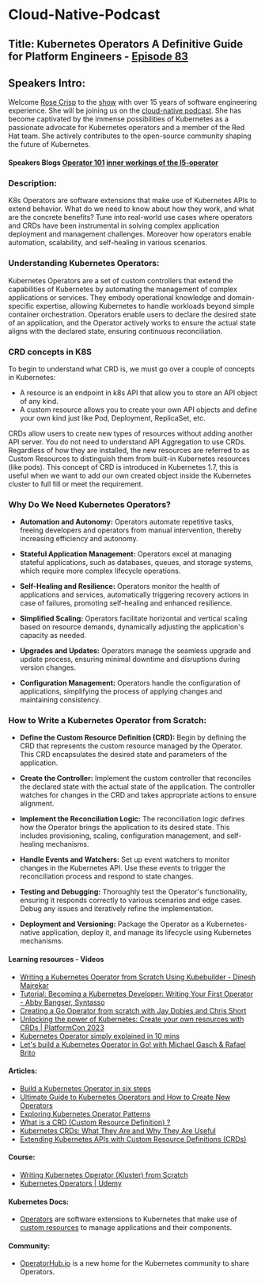 # Cloud-Native-Podcast

## Title: Kubernetes Operators A Definitive Guide for Platform Engineers - [Episode 83](https://youtube.com/live/P77ku0sMIfQ)

## Speakers Intro:
Welcome [Rose Crisp](https://www.linkedin.com/in/manna-kong/) to the [show](https://twitter.com/cloudnativefm/status/1679480605619421186) with over 15 years of software engineering experience. She will be joining us on the [cloud-native podcast](https://www.youtube.com/@cloudnativefm). She has become captivated by the immense possibilities of Kubernetes as a passionate advocate for Kubernetes operators and a member of the Red Hat team. She actively contributes to the open-source community shaping the future of Kubernetes. 

#### Speakers Blogs [Operator 101](https://github.com/rocrisp/blogs/blob/main/Operator101.md) [inner workings of the l5-operator](https://github.com/rocrisp/blogs/blob/main/l5-operator.md#Introducing-l5-operator)

### Description:
K8s Operators are software extensions that make use of Kubernetes APIs to extend behavior. What do we need to know about how they work, and what are the concrete benefits? Tune into real-world use cases where operators and CRDs have been instrumental in solving complex application deployment and management challenges. Moreover how operators enable automation, scalability, and self-healing in various scenarios.

### Understanding Kubernetes Operators:
Kubernetes Operators are a set of custom controllers that extend the capabilities of Kubernetes by automating the management of complex applications or services. They embody operational knowledge and domain-specific expertise, allowing Kubernetes to handle workloads beyond simple container orchestration. Operators enable users to declare the desired state of an application, and the Operator actively works to ensure the actual state aligns with the declared state, ensuring continuous reconciliation.

### CRD concepts in K8S
To begin to understand what CRD is, we must go over a couple of concepts in Kubernetes:

-  A resource is an endpoint in k8s API that allow you to store an API object of any kind.
-  A custom resource allows you to create your own API objects and define your own kind just like Pod, Deployment, ReplicaSet, etc.

CRDs allow users to create new types of resources without adding another API server. You do not need to understand API Aggregation to use CRDs. Regardless of how they are installed, the new resources are referred to as Custom Resources to distinguish them from built-in Kubernetes resources (like pods). This concept of CRD is introduced in Kubernetes 1.7, this is useful when we want to add our own created object inside the Kubernetes cluster to full fill or meet the requirement. 

###  Why Do We Need Kubernetes Operators?

-  **Automation and Autonomy:** Operators automate repetitive tasks, freeing developers and operators from manual intervention, thereby increasing efficiency and autonomy.

-  **Stateful Application Management:** Operators excel at managing stateful applications, such as databases, queues, and storage systems, which require more complex lifecycle operations.

-  **Self-Healing and Resilience:** Operators monitor the health of applications and services, automatically triggering recovery actions in case of failures, promoting self-healing and enhanced resilience.

-  **Simplified Scaling:** Operators facilitate horizontal and vertical scaling based on resource demands, dynamically adjusting the application's capacity as needed.

-  **Upgrades and Updates:** Operators manage the seamless upgrade and update process, ensuring minimal downtime and disruptions during version changes.

-  **Configuration Management:** Operators handle the configuration of applications, simplifying the process of applying changes and maintaining consistency.

###  How to Write a Kubernetes Operator from Scratch:

-  **Define the Custom Resource Definition (CRD):** Begin by defining the CRD that represents the custom resource managed by the Operator. This CRD encapsulates the desired state and parameters of the application.

-  **Create the Controller:** Implement the custom controller that reconciles the declared state with the actual state of the application. The controller watches for changes in the CRD and takes appropriate actions to ensure alignment.

-  **Implement the Reconciliation Logic:** The reconciliation logic defines how the Operator brings the application to its desired state. This includes provisioning, scaling, configuration management, and self-healing mechanisms.

-  **Handle Events and Watchers:** Set up event watchers to monitor changes in the Kubernetes API. Use these events to trigger the reconciliation process and respond to state changes.

-  **Testing and Debugging:** Thoroughly test the Operator's functionality, ensuring it responds correctly to various scenarios and edge cases. Debug any issues and iteratively refine the implementation.

-  **Deployment and Versioning:** Package the Operator as a Kubernetes-native application, deploy it, and manage its lifecycle using Kubernetes mechanisms.

#### Learning resources - Videos
-  [Writing a Kubernetes Operator from Scratch Using Kubebuilder - Dinesh Majrekar](https://www.youtube.com/watch?v=LLVoyXjYlYM)
-  [Tutorial: Becoming a Kubernetes Developer: Writing Your First Operator - Abby Bangser, Syntasso](https://www.youtube.com/watch?v=fDkoxrz7BXw)
-  [Creating a Go Operator from scratch with Jay Dobies and Chris Short](https://www.youtube.com/watch?v=Uu9fwiJBckw)
-  [Unlocking the power of Kubernetes: Create your own resources with CRDs | PlatformCon 2023](https://www.youtube.com/watch?v=B4EF52zY6EM)
-  [Kubernetes Operator simply explained in 10 mins](https://www.youtube.com/watch?v=ha3LjlD6g7g)
-  [Let's build a Kubernetes Operator in Go! with Michael Gasch & Rafael Brito](https://www.youtube.com/watch?v=8Ex7ybi273g)

#### Articles:
-  [Build a Kubernetes Operator in six steps](https://developers.redhat.com/articles/2021/09/07/build-kubernetes-operator-six-steps#)
-  [Ultimate Guide to Kubernetes Operators and How to Create New Operators](https://komodor.com/learn/kubernetes-operator/)
-  [Exploring Kubernetes Operator Patterns](https://iximiuz.com/en/posts/kubernetes-operator-pattern/)
-  [What is a CRD (Custom Resource Definition) ?](https://www.wallarm.com/what/what-is-a-crd-custom-resource-definition)
-  [Kubernetes CRDs: What They Are and Why They Are Useful](https://thenewstack.io/kubernetes-crds-what-they-are-and-why-they-are-useful/)
-  [Extending Kubernetes APIs with Custom Resource Definitions (CRDs)](https://medium.com/velotio-perspectives/extending-kubernetes-apis-with-custom-resource-definitions-crds-139c99ed3477)

#### Course:
-  [Writing Kubernetes Operator (Kluster) from Scratch](https://www.infracloud.io/kubernetes-school/writing-k8s-operator-kluster/)
-  [Kubernetes Operators | Udemy](https://www.udemy.com/course/kubernetes-operators/)

#### Kubernetes Docs:
-  [Operators](https://kubernetes.io/docs/concepts/extend-kubernetes/operator/) are software extensions to Kubernetes that make use of [custom resources](https://kubernetes.io/docs/concepts/extend-kubernetes/api-extension/custom-resources/) to manage applications and their components.

#### Community:
-  [OperatorHub.io](https://operatorhub.io/) is a new home for the Kubernetes community to share Operators.
 



 

 

